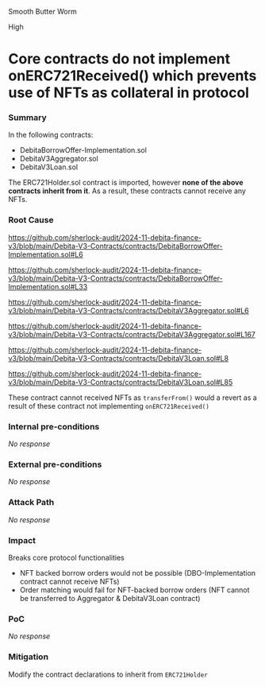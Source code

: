 Smooth Butter Worm

High

# Core contracts do not implement onERC721Received() which prevents use of NFTs as collateral in protocol

### Summary

In the following contracts:
- DebitaBorrowOffer-Implementation.sol
- DebitaV3Aggregator.sol
- DebitaV3Loan.sol

The ERC721Holder.sol contract is imported, however **none of the above contracts inherit from it**. As a result, these contracts cannot receive any NFTs. 

### Root Cause

https://github.com/sherlock-audit/2024-11-debita-finance-v3/blob/main/Debita-V3-Contracts/contracts/DebitaBorrowOffer-Implementation.sol#L6

https://github.com/sherlock-audit/2024-11-debita-finance-v3/blob/main/Debita-V3-Contracts/contracts/DebitaBorrowOffer-Implementation.sol#L33

https://github.com/sherlock-audit/2024-11-debita-finance-v3/blob/main/Debita-V3-Contracts/contracts/DebitaV3Aggregator.sol#L6

https://github.com/sherlock-audit/2024-11-debita-finance-v3/blob/main/Debita-V3-Contracts/contracts/DebitaV3Aggregator.sol#L167

https://github.com/sherlock-audit/2024-11-debita-finance-v3/blob/main/Debita-V3-Contracts/contracts/DebitaV3Loan.sol#L8

https://github.com/sherlock-audit/2024-11-debita-finance-v3/blob/main/Debita-V3-Contracts/contracts/DebitaV3Loan.sol#L85

These contract cannot received NFTs as `transferFrom()` would a revert as a result of these contract not implementing `onERC721Received()`


### Internal pre-conditions

_No response_

### External pre-conditions

_No response_

### Attack Path

_No response_

### Impact

Breaks core protocol functionalities
- NFT backed borrow orders would not be possible (DBO-Implementation contract cannot receive NFTs)
- Order matching would fail for NFT-backed borrow orders (NFT cannot be transferred to Aggregator & DebitaV3Loan contract)

### PoC

_No response_

### Mitigation

Modify the contract declarations to inherit from `ERC721Holder`